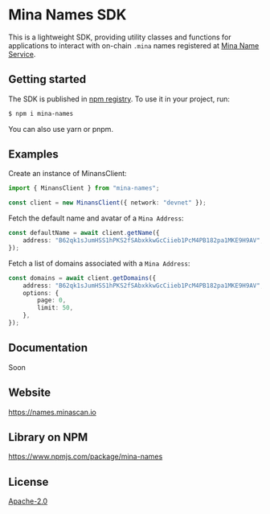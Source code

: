 # Mina Names SDK

This is a lightweight SDK, providing utility classes and functions for applications to interact with on-chain `.mina` names registered at [Mina Name Service](https://names.minascan.io).

## Getting started

The SDK is published in [npm registry](https://www.npmjs.com/package/mina-names). To use it in your project,  run:
```bash
$ npm i mina-names
```

You can also use yarn or pnpm.

## Examples

Create an instance of MinansClient:

```typescript
import { MinansClient } from "mina-names";

const client = new MinansClient({ network: "devnet" });
```

Fetch the default name and avatar of a `Mina Address`:

```typescript
const defaultName = await client.getName({
    address: "B62qk1sJumHSS1hPKS2fSAbxkkwGcCiieb1PcM4PB182pa1MKE9H9AV",
});
```

Fetch a list of domains associated with a `Mina Address`:

```typescript
const domains = await client.getDomains({
    address: "B62qk1sJumHSS1hPKS2fSAbxkkwGcCiieb1PcM4PB182pa1MKE9H9AV",
    options: {
        page: 0,
        limit: 50,
    },
});
```
## Documentation

Soon 

## Website

https://names.minascan.io

## Library on NPM

https://www.npmjs.com/package/mina-names


## License

[Apache-2.0](https://github.com/Staketab/mina-names-lib/blob/main/LICENSE)
